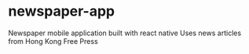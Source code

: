 # newspaper-app
Newspaper mobile application built with react native
Uses news articles from Hong Kong Free Press
